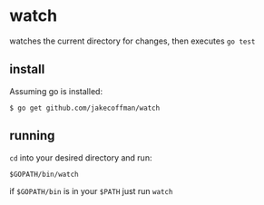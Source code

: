watch
=====

watches the current directory for changes, then executes `go test`

install
----------

Assuming go is installed:

`$ go get github.com/jakecoffman/watch`

running
----------

`cd` into your desired directory and run:

`$GOPATH/bin/watch`

if `$GOPATH/bin` is in your `$PATH` just run `watch`

